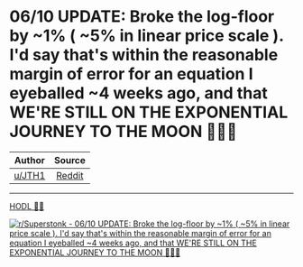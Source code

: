 06/10 UPDATE: Broke the log-floor by ~1% ( ~5% in linear price scale ). I'd say that's within the reasonable margin of error for an equation I eyeballed ~4 weeks ago, and that WE'RE STILL ON THE EXPONENTIAL JOURNEY TO THE MOON 🚀🚀🚀
=========================================================================================================================================================================================================================================

| Author       | Source       | 
| :-------------: |:-------------:|
|  [u/JTH1](https://www.reddit.com/user/JTH1/) | [Reddit](https://www.reddit.com/r/Superstonk/comments/nwwy5x/0610_update_broke_the_logfloor_by_1_5_in_linear/) | 

---

[HODL 💎🙌](https://www.reddit.com/r/Superstonk/search?q=flair_name%3A%22HODL%20%F0%9F%92%8E%F0%9F%99%8C%22&restrict_sr=1)

[![r/Superstonk - 06/10 UPDATE: Broke the log-floor by ~1% ( ~5% in linear price scale ). I'd say that's within the reasonable margin of error for an equation I eyeballed ~4 weeks ago, and that WE'RE STILL ON THE EXPONENTIAL JOURNEY TO THE MOON 🚀🚀🚀](https://preview.redd.it/i0rqu8v9uh471.png?width=640&crop=smart&auto=webp&s=f8e256faeeef3c5fcd716de3e652a854b8a84341)](https://i.redd.it/i0rqu8v9uh471.png)

